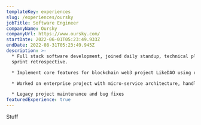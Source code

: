 ```yaml
---
templateKey: experiences
slug: /experiences/oursky
jobTitle: Software Engineer
companyName: Oursky
companyUrl: https://www.oursky.com/
startDate: 2022-06-01T05:23:49.933Z
endDate: 2022-08-31T05:23:49.945Z
description: >-
  * Full stack software development, joined daily standup, technical planning,
  sprint retrospective.

  * Implement core features for blockchain web3 project LikeDAO using react frontend,  Golang backend and postgres database.

  * Worked on enterprise project with micro-service architecture, handled multiple API implementation and integration, implement new and update existing UI from Figma designs.

  * Legacy project maintenance and bug fixes
featuredExperience: true
---
```

Stuff